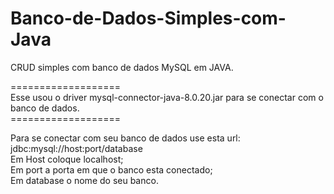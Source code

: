 # Banco-de-Dados-Simples-com-Java
CRUD simples com banco de dados MySQL em JAVA.<br />

===================<br />
Esse usou o driver mysql-connector-java-8.0.20.jar para se conectar com o banco de dados.<br />
===================<br />

Para se conectar com seu banco de dados use esta url:<br />
jdbc:mysql://host:port/database<br />
Em Host coloque localhost;<br />
Em port a porta em que o banco esta conectado;<br />
Em database o nome do seu banco.



